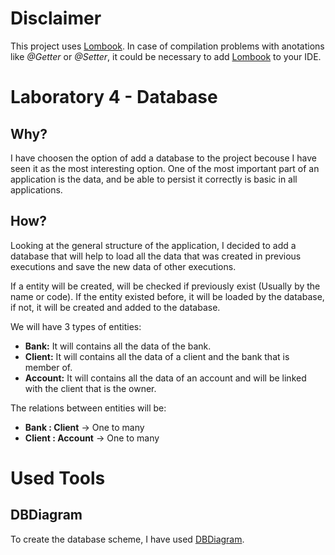 # Disclaimer

This project uses [Lombook](https://projectlombok.org/). In case of compilation problems with anotations like *@Getter* or *@Setter*, it could be necessary to add [Lombook](https://projectlombok.org/) to your IDE.

# Laboratory 4 - Database

## Why?

I have choosen the option of add a database to the project becouse I have seen it as the most interesting option. One of the most important part of an application is the data, and be able to persist it correctly is basic in all applications.

## How?

Looking at the general structure of the application, I decided to add a database that will help to load all the data that was created in previous executions and save the new data of other executions.

If a entity will be created, will be checked if previously exist (Usually by the name or code). If the entity existed before, it will be loaded by the database, if not, it will be created and added to the database.

We will have 3 types of entities:
- **Bank:** It will contains all the data of the bank.
- **Client:** It will contains all the data of a client and the bank that is member of.
- **Account:** It will contains all the data of an account and will be linked with the client that is the owner.

The relations between entities will be:
- **Bank : Client** -> One to many
- **Client : Account** -> One to many

# Used Tools

## DBDiagram

To create the database scheme, I have used [DBDiagram](https://dbdiagram.io/home).
